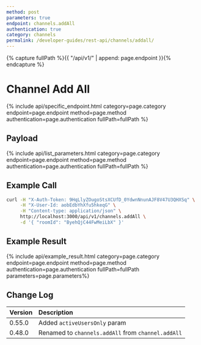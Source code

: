 ```yaml
---
method: post
parameters: true
endpoint: channels.addAll
authentication: true
category: channels
permalink: /developer-guides/rest-api/channels/addall/
---
```


{% capture fullPath %}{{ "/api/v1/" | append: page.endpoint }}{% endcapture %}

# Channel Add All

{% include api/specific_endpoint.html category=page.category endpoint=page.endpoint method=page.method authentication=page.authentication fullPath=fullPath %}

<!-- Adds all of the users of the Rocket.Chat server to the channel.

| URL | Requires Auth | HTTP Method |
| :--- | :--- | :--- |
| `/api/v1/channels.addAll` | `yes` | `POST` | -->

## Payload

{% include api/list_parameters.html category=page.category endpoint=page.endpoint method=page.method authentication=page.authentication fullPath=fullPath %}

<!-- | Argument | Example | Required | Description |
| :--- | :--- | :--- | :--- |
| `roomId` | `ByehQjC44FwMeiLbX` | Required | The channel's id |
| `activeUsersOnly` | `true` | Optional <br> Default: `false` | Add active users only | -->

## Example Call

```bash
curl -H "X-Auth-Token: 9HqLlyZOugoStsXCUfD_0YdwnNnunAJF8V47U3QHXSq" \
     -H "X-User-Id: aobEdbYhXfu5hkeqG" \
     -H "Content-type: application/json" \
     http://localhost:3000/api/v1/channels.addAll \
     -d '{ "roomId": "ByehQjC44FwMeiLbX" }'
```

## Example Result

{% include api/example_result.html category=page.category endpoint=page.endpoint method=page.method authentication=page.authentication fullPath=fullPath parameters=page.parameters%}

<!-- 
```json
{
   "channel": {
      "_id": "ByehQjC44FwMeiLbX",
      "name": "channelname",
      "t": "c",
      "usernames": [
         "example",
         "rocket.cat"
      ],
      "msgs": 0,
      "u": {
         "_id": "aobEdbYhXfu5hkeqG",
         "username": "example"
      },
      "ts": "2016-05-30T13:42:25.304Z"
   },
   "success": true
}
``` -->

## Change Log

| Version | Description |
| :--- | :--- |
| 0.55.0 | Added `activeUsersOnly` param |
| 0.48.0 | Renamed to `channels.addAll` from `channel.addAll` |
